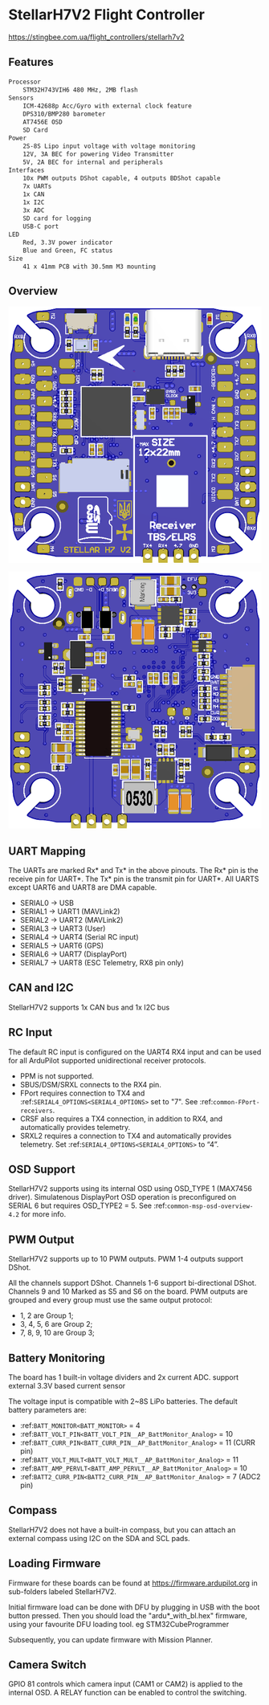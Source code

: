 # StellarH7V2 Flight Controller

https://stingbee.com.ua/flight_controllers/stellarh7v2


## Features
    Processor
        STM32H743VIH6 480 MHz, 2MB flash
    Sensors
        ICM-42688p Acc/Gyro with external clock feature
        DPS310/BMP280 barometer
        AT7456E OSD
        SD Card
    Power
        2S-8S Lipo input voltage with voltage monitoring
        12V, 3A BEC for powering Video Transmitter
        5V, 2A BEC for internal and peripherals
    Interfaces
        10x PWM outputs DShot capable, 4 outputs BDShot capable
        7x UARTs
        1x CAN
        1x I2C
        3x ADC
        SD card for logging
        USB-C port
    LED
        Red, 3.3V power indicator
        Blue and Green, FC status
    Size
        41 x 41mm PCB with 30.5mm M3 mounting

  
## Overview

![StellarH7V2](StellarH7V2-top.png)

![StellarH7V2](StellarH7V2-bot.png)

## UART Mapping

The UARTs are marked Rx* and Tx* in the above pinouts. The Rx* pin is the
receive pin for UART*. The Tx* pin is the transmit pin for UART*. All UARTS except UART6 and UART8 are DMA capable.

 - SERIAL0 -> USB
 - SERIAL1 -> UART1 (MAVLink2)
 - SERIAL2 -> UART2 (MAVLink2)
 - SERIAL3 -> UART3 (User)
 - SERIAL4 -> UART4 (Serial RC input)
 - SERIAL5 -> UART6 (GPS)
 - SERIAL6 -> UART7 (DisplayPort)
 - SERIAL7 -> UART8 (ESC Telemetry, RX8 pin only)

## CAN and I2C

StellarH7V2 supports 1x CAN bus and 1x I2C bus

## RC Input

The default RC input is configured on the UART4 RX4 input and can be used for all ArduPilot supported unidirectional receiver protocols. 
* PPM is not supported.
* SBUS/DSM/SRXL connects to the RX4 pin.
* FPort requires connection to TX4 and :ref:`SERIAL4_OPTIONS<SERIAL4_OPTIONS>` set to "7". See :ref:`common-FPort-receivers`.
* CRSF also requires a TX4 connection, in addition to RX4, and automatically provides telemetry.
* SRXL2 requires a connection to TX4 and automatically provides telemetry. Set :ref:`SERIAL4_OPTIONS<SERIAL4_OPTIONS>` to “4”.


## OSD Support

StellarH7V2 supports using its internal OSD using OSD_TYPE 1 (MAX7456 driver). Simulatenous DisplayPort OSD operation  is preconfigured on SERIAL 6 but requires OSD_TYPE2 = 5. See :ref:`common-msp-osd-overview-4.2` for more info.

## PWM Output

StellarH7V2 supports up to 10 PWM outputs. PWM 1-4 outputs support DShot.

All the channels support DShot. Channels 1-6 support bi-directional DShot. Channels 9 and 10 Marked as S5 and S6 on the board. PWM outputs are grouped and every group must use the same output protocol:
* 1, 2        are Group 1;
* 3, 4, 5, 6  are Group 2;
* 7, 8, 9, 10 are Group 3;


## Battery Monitoring

The board has 1 built-in voltage dividers and 2x current ADC. support external 3.3V based current sensor

The voltage input is compatible with 2~8S LiPo batteries.
The default battery parameters are:
* :ref:`BATT_MONITOR<BATT_MONITOR>` = 4
* :ref:`BATT_VOLT_PIN<BATT_VOLT_PIN__AP_BattMonitor_Analog>` = 10
* :ref:`BATT_CURR_PIN<BATT_CURR_PIN__AP_BattMonitor_Analog>` = 11 (CURR pin)
* :ref:`BATT_VOLT_MULT<BATT_VOLT_MULT__AP_BattMonitor_Analog>` = 11
* :ref:`BATT_AMP_PERVLT<BATT_AMP_PERVLT__AP_BattMonitor_Analog>` = 10
* :ref:`BATT2_CURR_PIN<BATT2_CURR_PIN__AP_BattMonitor_Analog>` = 7 (ADC2 pin)


## Compass

StellarH7V2 does not have a built-in compass, but you can attach an external compass using I2C on the SDA and SCL pads.


## Loading Firmware
Firmware for these boards can be found at https://firmware.ardupilot.org in sub-folders labeled StellarH7V2.

Initial firmware load can be done with DFU by plugging in USB with the
boot button pressed. Then you should load the "ardu*_with_bl.hex" firmware, using your favourite DFU loading tool. eg STM32CubeProgrammer

Subsequently, you can update firmware with Mission Planner.


## Camera Switch
GPIO 81 controls which camera input (CAM1 or CAM2) is applied to the internal OSD. A RELAY function can be enabled to control the switching.
